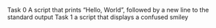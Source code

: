 Task 0 A script that prints “Hello, World”, followed by a new line to the standard output
Task 1 a script that displays a confused smiley

